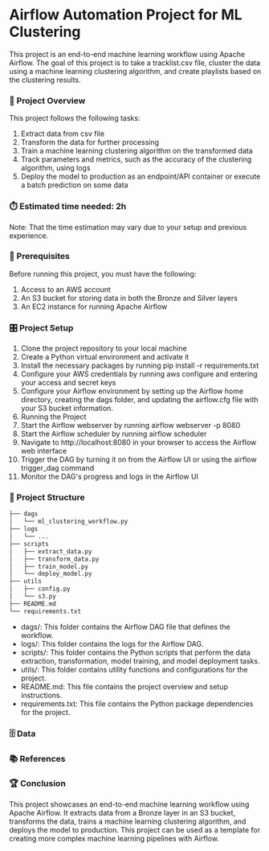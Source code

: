 # Airflow Automation Project for ML Clustering

This project is an end-to-end machine learning workflow using Apache Airflow. The goal of this project is to take a tracklist.csv file, cluster the data using a machine learning clustering algorithm, and create playlists based on the clustering results.

### 🧭 Project Overview

This project follows the following tasks:

1. Extract data from csv file
2. Transform the data for further processing
3. Train a machine learning clustering algorithm on the transformed data
4. Track parameters and metrics, such as the accuracy of the clustering algorithm, using logs
5. Deploy the model to production as an endpoint/API container or execute a batch prediction on some data

### ⏱️ Estimated time needed: 2h 
Note: That the time estimation may vary due to your setup and previous experience. 

### 🚧 Prerequisites

Before running this project, you must have the following:

1. Access to an AWS account
2. An S3 bucket for storing data in both the Bronze and Silver layers
3. An EC2 instance for running Apache Airflow

### 🎛️ Project Setup

1. Clone the project repository to your local machine
2. Create a Python virtual environment and activate it
3. Install the necessary packages by running pip install -r requirements.txt
4. Configure your AWS credentials by running aws configure and entering your access and secret keys
5. Configure your Airflow environment by setting up the Airflow home directory, creating the dags folder, and updating the airflow.cfg file with your S3 bucket information.
6. Running the Project
7. Start the Airflow webserver by running airflow webserver -p 8080
8. Start the Airflow scheduler by running airflow scheduler
9. Navigate to http://localhost:8080 in your browser to access the Airflow web interface
10. Trigger the DAG by turning it on from the Airflow UI or using the airflow trigger_dag command
11. Monitor the DAG's progress and logs in the Airflow UI

### 🧩 Project Structure

```bash
├── dags
│   └── ml_clustering_workflow.py
├── logs
│   └── ...
├── scripts
│   ├── extract_data.py
│   ├── transform_data.py
│   ├── train_model.py
│   └── deploy_model.py
├── utils
│   ├── config.py
│   └── s3.py
├── README.md
└── requirements.txt
```

* dags/: This folder contains the Airflow DAG file that defines the workflow.
* logs/: This folder contains the logs for the Airflow DAG.
* scripts/: This folder contains the Python scripts that perform the data extraction, transformation, model training, and model deployment tasks.
* utils/: This folder contains utility functions and configurations for the project.
* README.md: This file contains the project overview and setup instructions.
* requirements.txt: This file contains the Python package dependencies for the project.

### 🗄️ Data

### 📚 References


### 🏆 Conclusion

This project showcases an end-to-end machine learning workflow using Apache Airflow. It extracts data from a Bronze layer in an S3 bucket, transforms the data, trains a machine learning clustering algorithm, and deploys the model to production. This project can be used as a template for creating more complex machine learning pipelines with Airflow.